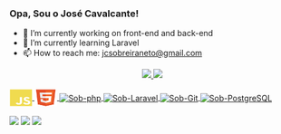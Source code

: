 ### Opa, Sou o José Cavalcante!

- 🔭 I’m currently working on front-end and back-end
- 🌱 I’m currently learning Laravel
- 📫 How to reach me: jcsobreiraneto@gmail.com

<div align="center">
  <a href="https://github.com/Sobin27">
  <img height="180em" src="https://github-readme-stats.vercel.app/api?username=Sobin27&show_icons=true&theme=synthwave&include_all_commits=true&count_private=true"/>
  <img height="180em" src="https://github-readme-stats.vercel.app/api/top-langs/?username=Sobin27&layout=compact&langs_count=7&theme=synthwave"/>
</div>
  
 <div style="display: inline_block"><br>
  <img align="center" alt="Sob-Js" height="30" width="40" src="https://raw.githubusercontent.com/devicons/devicon/master/icons/javascript/javascript-plain.svg">
  <img align="center" alt="Sob-HTML" height="30" width="40" src="https://raw.githubusercontent.com/devicons/devicon/master/icons/html5/html5-original.svg">
  <img align="center" alt="Sob-php" height="35" width="45" src="https://cdn.jsdelivr.net/gh/devicons/devicon/icons/php/php-original.svg">
  <img align="center" alt="Sob-Laravel" height="35" width="45" src="https://cdn.jsdelivr.net/gh/devicons/devicon/icons/laravel/laravel-plain-wordmark.svg">
  <img align="center" alt="Sob-Git" height="35" width="45" src="https://cdn.jsdelivr.net/gh/devicons/devicon/icons/git/git-plain.svg">
  <img align="center" alt="Sob-PostgreSQL" height="35" width="45" src="https://cdn.jsdelivr.net/gh/devicons/devicon/icons/postgresql/postgresql-original.svg">
   
   
  <div> 
  <br>
  <a href="https://www.instagram.com/sobreira_neto27_/" target="_blank"><img src="https://img.shields.io/badge/-Instagram-%23E4405F?style=for-the-badge&logo=instagram&logoColor=white" target="_blank"></a>
  <a href = "mailto:jcsobreiraneto@gmail.com"><img src="https://img.shields.io/badge/-Gmail-%23333?style=for-the-badge&logo=gmail&logoColor=white" target="_blank"></a>
  <a href="https://www.linkedin.com/in/josé-cavalcante-a4930a21b/" target="_blank"><img src="https://img.shields.io/badge/-LinkedIn-%230077B5?style=for-the-badge&logo=linkedin&logoColor=white" target="_blank"></a> 
 
 
</div>

